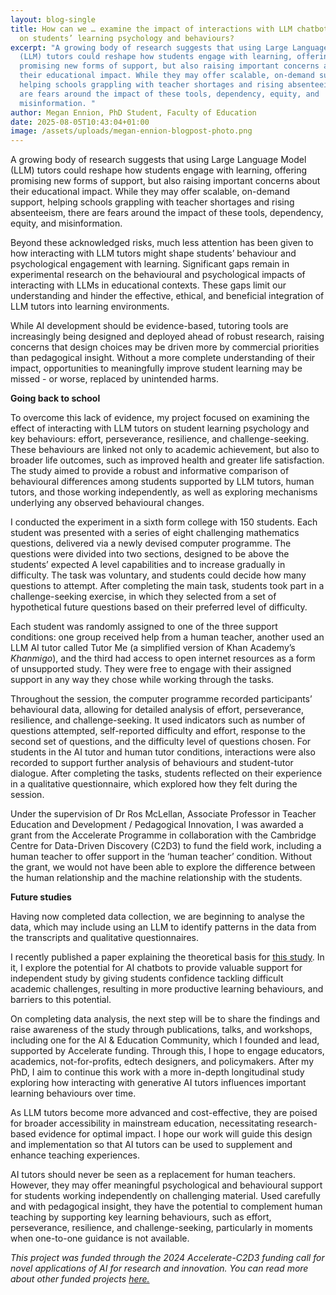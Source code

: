 ```yaml
---
layout: blog-single
title: How can we … examine the impact of interactions with LLM chatbot tutors
  on students’ learning psychology and behaviours?
excerpt: "A growing body of research suggests that using Large Language Model
  (LLM) tutors could reshape how students engage with learning, offering
  promising new forms of support, but also raising important concerns about
  their educational impact. While they may offer scalable, on-demand support,
  helping schools grappling with teacher shortages and rising absenteeism, there
  are fears around the impact of these tools, dependency, equity, and
  misinformation. "
author: Megan Ennion, PhD Student, Faculty of Education
date: 2025-08-05T10:43:04+01:00
image: /assets/uploads/megan-ennion-blogpost-photo.png
---
```

A growing body of research suggests that using Large Language Model (LLM) tutors could reshape how students engage with learning, offering promising new forms of support, but also raising important concerns about their educational impact. While they may offer scalable, on-demand support, helping schools grappling with teacher shortages and rising absenteeism, there are fears around the impact of these tools, dependency, equity, and misinformation.

Beyond these acknowledged risks, much less attention has been given to how interacting with LLM tutors might shape students’ behaviour and psychological engagement with learning. Significant gaps remain in experimental research on the behavioural and psychological impacts of interacting with LLMs in educational contexts. These gaps limit our understanding and hinder the effective, ethical, and beneficial integration of LLM tutors into learning environments.

While AI development should be evidence-based, tutoring tools are increasingly being designed and deployed ahead of robust research, raising concerns that design choices may be driven more by commercial priorities than pedagogical insight. Without a more complete understanding of their impact, opportunities to meaningfully improve student learning may be missed - or worse, replaced by unintended harms.

**Going back to school**

To overcome this lack of evidence, my project focused on examining the effect of interacting with LLM tutors on student learning psychology and key behaviours: effort, perseverance, resilience, and challenge-seeking. These behaviours are linked not only to academic achievement, but also to broader life outcomes, such as improved health and greater life satisfaction. The study aimed to provide a robust and informative comparison of behavioural differences among students supported by LLM tutors, human tutors, and those working independently, as well as exploring mechanisms underlying any observed behavioural changes.

I conducted the experiment in a sixth form college with 150 students. Each student was presented with a series of eight challenging mathematics questions, delivered via a newly devised computer programme. The questions were divided into two sections, designed to be above the students’ expected A level capabilities and to increase gradually in difficulty. The task was voluntary, and students could decide how many questions to attempt. After completing the main task, students took part in a challenge-seeking exercise, in which they selected from a set of hypothetical future questions based on their preferred level of difficulty.

Each student was randomly assigned to one of the three support conditions: one group received help from a human teacher, another used an LLM AI tutor called Tutor Me (a simplified version of Khan Academy’s *Khanmigo*), and the third had access to open internet resources as a form of unsupported study. They were free to engage with their assigned support in any way they chose while working through the tasks.

Throughout the session, the computer programme recorded participants’ behavioural data, allowing for detailed analysis of effort, perseverance, resilience, and challenge-seeking. It used indicators such as number of questions attempted, self-reported difficulty and effort, response to the second set of questions, and the difficulty level of questions chosen. For students in the AI tutor and human tutor conditions, interactions were also recorded to support further analysis of behaviours and student-tutor dialogue. After completing the tasks, students reflected on their experience in a qualitative questionnaire, which explored how they felt during the session.

Under the supervision of Dr Ros McLellan, Associate Professor in Teacher Education and Development / Pedagogical Innovation, I was awarded a grant from the Accelerate Programme in collaboration with the Cambridge Centre for Data-Driven Discovery (C2D3) to fund the field work, including a human teacher to offer support in the ‘human teacher’ condition. Without the grant, we would not have been able to explore the difference between the human relationship and the machine relationship with the students.

**Future studies**

Having now completed data collection, we are beginning to analyse the data, which may include using an LLM to identify patterns in the data from the transcripts and qualitative questionnaires.

I recently published a paper explaining the theoretical basis for [this study](https://doi.org/10.21428/8c225f6e.540b41b5). In it, I explore the potential for AI chatbots to provide valuable support for independent study by giving students confidence tackling difficult academic challenges, resulting in more productive learning behaviours, and barriers to this potential.

On completing data analysis, the next step will be to share the findings and raise awareness of the study through publications, talks, and workshops, including one for the AI & Education Community, which I founded and lead, supported by Accelerate funding. Through this, I hope to engage educators, academics, not-for-profits, edtech designers, and policymakers. After my PhD, I aim to continue this work with a more in-depth longitudinal study exploring how interacting with generative AI tutors influences important learning behaviours over time.

As LLM tutors become more advanced and cost-effective, they are poised for broader accessibility in mainstream education, necessitating research-based evidence for optimal impact. I hope our work will guide this design and implementation so that AI tutors can be used to supplement and enhance teaching experiences.

AI tutors should never be seen as a replacement for human teachers. However, they may offer meaningful psychological and behavioural support for students working independently on challenging material. Used carefully and with pedagogical insight, they have the potential to complement human teaching by supporting key learning behaviours, such as effort, perseverance, resilience, and challenge-seeking, particularly in moments when one-to-one guidance is not available.

*This project was funded through the 2024 Accelerate-C2D3 funding call for novel applications of AI for research and innovation. You can read more about other funded projects* [](<>)*[here.](https://science.ai.cam.ac.uk/news/2024-12-09-exploring-novel-applications-of-ai-for-research-and-innovation-%E2%80%93-announcing-our-2024-funded-projects.html)*
